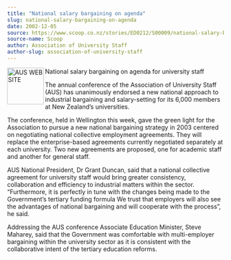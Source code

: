 ```yaml
---
title: "National salary bargaining on agenda"
slug: national-salary-bargaining-on-agenda
date: 2002-12-05
source: https://www.scoop.co.nz/stories/ED0212/S00009/national-salary-bargaining-on-agenda.htm
source-name: Scoop
author: Association of University Staff
author-slug: association-of-university-staff
---
```


<p><img align="left" width="85" height="85" src="http://www.aus.ac.nz/pictures/logo.gif" alt="AUS WEB SITE" border="0">National salary bargaining
on agenda for university staff</p>

<p>The annual conference of
the Association of University Staff (AUS) has unanimously
endorsed a new national approach to industrial bargaining
and salary-setting for its 6,000 members at New Zealand’s
universities.</p>

<p>The conference, held in Wellington this
week, gave the green light for the Association to pursue a
new national bargaining strategy in 2003 centered on
negotiating national collective employment agreements. They
will replace the enterprise-based agreements currently
negotiated separately at each university. Two new agreements
are proposed, one for academic staff and another for general
staff.</p>

<p>AUS National President, Dr Grant Duncan, said that
a national collective agreement for university staff would
bring greater consistency, collaboration and efficiency to
industrial matters within the sector. “Furthermore, it is
perfectly in tune with the changes being made to the
Government’s tertiary funding formula We trust that
employers will also see the advantages of national
bargaining and will cooperate with the process”, he
said.</p>

<p>Addressing the AUS conference Associate Education
Minister, Steve Maharey, said that the Government was
comfortable with multi-employer bargaining within the
university sector as it is consistent with the collaborative
intent of the tertiary education
reforms.</p>


